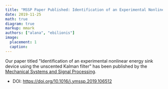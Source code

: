 ```yaml
---
title: "MSSP Paper Published: Identification of an Experimental Nonlinear Energy Sink Device Using the Unscented Kalman Filter"
date: 2019-11-25
math: true
diagram: true
markup: mmark
authors: ["alana", "ebilionis"]
image:
  placement: 1
  caption:
---
```


Our paper titled "Identification of an experimental nonlinear energy sink device using the unscented Kalman filter" has been published by the [Mechanical Systems and Signal Processing](https://www.journals.elsevier.com/mechanical-systems-and-signal-processing).
+ DOI: https://doi.org/10.1016/j.ymssp.2019.106512

